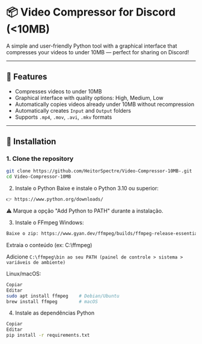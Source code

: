 # 📦 Video Compressor for Discord (<10MB)

A simple and user-friendly Python tool with a graphical interface that compresses your videos to under 10MB — perfect for sharing on Discord!

---

## 🔧 Features

- Compresses videos to under 10MB
- Graphical interface with quality options: High, Medium, Low
- Automatically copies videos already under 10MB without recompression
- Automatically creates `Input` and `Output` folders
- Supports `.mp4`, `.mov`, `.avi`, `.mkv` formats

---

## 🚀 Installation

### 1. Clone the repository

```bash
git clone https://github.com/HeitorSpectre/Video-Compressor-10MB-.git
cd Video-Compressor-10MB
```

2. Instale o Python
Baixe e instale o Python 3.10 ou superior:

```bash
👉 https://www.python.org/downloads/
```

⚠️ Marque a opção "Add Python to PATH" durante a instalação.

3. Instale o FFmpeg
Windows:

```bash
Baixe o zip: https://www.gyan.dev/ffmpeg/builds/ffmpeg-release-essentials.zip
```

Extraia o conteúdo (ex: C:\ffmpeg)

Adicione ```C:\ffmpeg\bin ao seu PATH (painel de controle > sistema > variáveis de ambiente)```

Linux/macOS:

```bash
Copiar
Editar
sudo apt install ffmpeg    # Debian/Ubuntu
brew install ffmpeg        # macOS
```

4. Instale as dependências Python
   
```bash
Copiar
Editar
pip install -r requirements.txt
```
